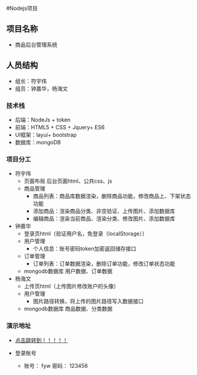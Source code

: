 #Nodejs项目
## 项目名称
* 商品后台管理系统

## 人员结构
* 组长：符宇伟
* 组员：钟嘉华，杨海文

### 技术栈
* 后端：NodeJs + token
* 前端：HTML5 + CSS + Jquery+ ES6 
* UI框架：layui+ bootstrap
* 数据库：mongoDB

### 项目分工
* 符宇伟
    * 页面布局
        后台页面html、公共css、js
    * 商品管理
        * 商品列表：商品库数据渲染，删除商品功能，修改商品上、下架状态功能
        * 添加商品：渲染商品分类、非空验证、上传图片、添加数据库
        * 编辑商品：渲染当前商品、渲染分类、修改图片、添加数据库 
* 钟嘉华
    * 登录页html（验证用户名，免登录（localStorage））
    * 用户管理
        * 个人信息：账号密码token加密返回储存接口
    * 订单管理
        * 订单列表：订单数据渲染，删除订单功能，修改订单状态功能
    * mongodb数据库
        用户数据、订单数据
* 杨海文
    * 上传页html（上传图片修改账户的头像）
    * 用户管理
        * 图片路径转换，将上传的图片路径写入数据接口
    * mongodb数据库
        商品数据、分类数据

### 演示地址
* [点击跳转到！！！！！](http://47.112.204.2:1777/html/login.html "后台管理系统")

* 登录账号   
    * 账号： fyw 密码： 123456

